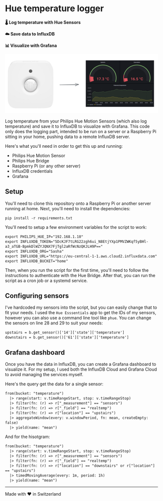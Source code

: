 # Hue temperature logger

**🌡 Log temperature with Hue Sensors**

**☁️ Save data to InfluxDB**

**📊 Visualize with Grafana**

![Temperature logging](TempLogger.png)

Log temperature from your Philips Hue Motion Sensors (which also log temperature) and save it to InfluxDB to visualize with Grafana. This code only does the logging part, intended to be run on a server or a Raspberry Pi sitting in your home, pushing data to a remote InfluxDB server.

Here's what you'll need in order to get this up and running:
- Philips Hue Motion Sensor
- Philips Hue Bridge
- Raspberry Pi (or any other server)
- InfluxDB credentials
- Grafana

## Setup
You'll need to clone this repository onto a Raspberry Pi or another server running at home. Next, you'll need to install the dependencies:
```
pip install -r requirements.txt
```

You'll need to setup a few environment variables for the script to work:
```
export PHILIPS_HUE_IP="192.168.1.10"
export INFLUXDB_TOKEN="5DcKJF7tLRG22zgh6ui_N8EtjYXp1PMVZWKqf5yBHl-a3_aTGB-BpmkDlWZYJQNX7FjTgl2aRfWcNzQKJLH9P=="
export INFLUXDB_ORG="Sasha"
export INFLUXDB_URL="https://eu-central-1-1.aws.cloud2.influxdata.com"
export INFLUXDB_BUCKET="home"
```

Then, when you run the script for the first time, you'll need to follow the instructions to authenticate with the Hue Bridge. After that, you can run the script as a cron job or a systemd service.

## Configuring sensors
I've hardcoded my sensors into the script, but you can easily change that to fit your needs. I used the `Hue Esssentials` app to get the IDs of my sensors, however you can also use a command line tool like `phue`. You can change the sensors on line 28 and 29 to suit your needs:
```    
upstairs = b.get_sensor()['14']['state']['temperature']
downstairs = b.get_sensor()['61']['state']['temperature']
```

## Grafana dashboard
Once you have the data in InfluxDB, you can create a Grafana dashboard to visualize it. For my setup, I used both the InfluxDB Cloud and Grafana Cloud to avoid managing the services myself.

Here's the query get the data for a single sensor:
```
from(bucket: "temperature")
  |> range(start: v.timeRangeStart, stop: v.timeRangeStop)
  |> filter(fn: (r) => r["_measurement"] == "sensors")
  |> filter(fn: (r) => r["_field"] == "realtemp")
  |> filter(fn: (r) => r["location"] == "upstairs")
  |> aggregateWindow(every: v.windowPeriod, fn: mean, createEmpty: false)
  |> yield(name: "mean")
```

And for the hisotgram:
```
from(bucket: "temperature")
  |> range(start: v.timeRangeStart, stop: v.timeRangeStop)
  |> filter(fn: (r) => r["_measurement"] == "sensors")
  |> filter(fn: (r) => r["_field"] == "realtemp")
  |> filter(fn: (r) => r["location"] == "downstairs" or r["location"] == "upstairs")
  |> timedMovingAverage(every: 1m, period: 1h)
  |> yield(name: "mean")
```

---

Made with ♥️ in Switzerland
